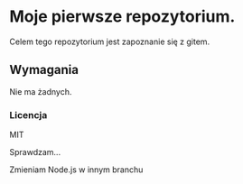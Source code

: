 # Moje pierwsze repozytorium.

Celem tego repozytorium jest zapoznanie się z gitem. 

## Wymagania

Nie ma żadnych.

### Licencja

MIT

Sprawdzam...


Zmieniam Node.js w innym branchu